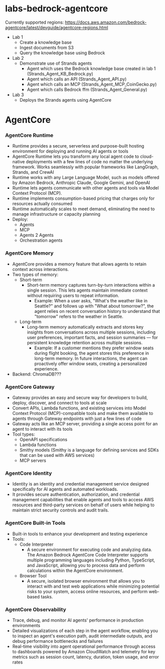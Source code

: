 # labs-bedrock-agentcore

Currently supported regions:
https://docs.aws.amazon.com/bedrock-agentcore/latest/devguide/agentcore-regions.html

- Lab 1
    - Create a knowledge base
    - Ingest documents from S3
    - Query the knowledge base using Bedrock
- Lab 2
    - Demonstrate use of Strands agents
      - Agent which uses the Bedrock knowledge base created in lab 1 (Strands_Agent_KB_Bedrock.py)
      - Agent which calls an API (Strands_Agent_API.py)
      - Agent which calls an MCP (Strands_Agent_MCP_CoinGecko.py)
      - Agent which calls Bedrock ffm (Strands_Agent_General.py)
- Lab 3
  - Deploys the Strands agents using AgentCore

# AgentCore
### AgentCore Runtime
- Runtime provides a secure, serverless and purpose-built hosting environment for deploying and running AI agents or tools
- AgentCore Runtime lets you transform any local agent code to cloud-native deployments with a few lines of code no matter the underlying framework. Works seamlessly with popular frameworks like LangGraph, Strands, and CrewAI
- Runtime works with any Large Language Model, such as models offered by Amazon Bedrock, Anthropic Claude, Google Gemini, and OpenAI
- Runtime lets agents communicate with other agents and tools via Model Context Protocol (MCP).
- Runtime implements consumption-based pricing that charges only for resources actually consumed
- Runtime automatically scales to meet demand, eliminating the need to manage infrastructure or capacity planning
- Deploy:
  - Agents
  - MCP
  - Agents 2 Agents
  - Orchestration agents


### AgentCore Memory
- AgentCore provides a memory feature that allows agents to retain context across interactions.
- Two types of memory:
  - Short-term
    - Short-term memory captures turn-by-turn interactions within a single session. This lets agents maintain immediate context without requiring users to repeat information.
      - Example: When a user asks, "What's the weather like in Seattle?" and follows up with "What about tomorrow?", the agent relies on recent conversation history to understand that "tomorrow" refers to the weather in Seattle.
  - Long-term
    - Long-term memory automatically extracts and stores key insights from conversations across multiple sessions, including user preferences, important facts, and session summaries — for persistent knowledge retention across multiple sessions.
      - Example: If a customer mentions they prefer window seats during flight booking, the agent stores this preference in long-term memory. In future interactions, the agent can proactively offer window seats, creating a personalized experience.
- Backend: ChromaDB???

### AgentCore Gateway
- Gateway provides an easy and secure way for developers to build, deploy, discover, and connect to tools at scale
- Convert APIs, Lambda functions, and existing services into Model Context Protocol (MCP)-compatible tools and make them available to agents through Gateway endpoints with just a few lines of code
- Gateway acts like an MCP server, providing a single access point for an agent to interact with its tools
- Tool types:
  - OpenAPI specifications
  - Lambda functions
  - Smithy models (Smithy is a language for defining services and SDKs that can be used with AWS services)
  - MCP servers

### AgentCore Identity
- Identity is an identity and credential management service designed specifically for AI agents and automated workloads. 
- It provides secure authentication, authorization, and credential management capabilities that enable agents and tools to access AWS resources and third-party services on behalf of users while helping to maintain strict security controls and audit trails.

### AgentCore Built-in Tools
- Built-in tools to enhance your development and testing experience
- Tools:
  - Code Interpreter
    - A secure environment for executing code and analyzing data. The Amazon Bedrock AgentCore Code Interpreter supports multiple programming languages including Python, TypeScript, and JavaScript, allowing you to process data and perform calculations within the AgentCore environment.
  - Browser Tool
    - A secure, isolated browser environment that allows you to interact with and test web applications while minimizing potential risks to your system, access online resources, and perform web-based tasks.

### AgentCore Observability
- Trace, debug, and monitor AI agents' performance in production environments
- Detailed visualizations of each step in the agent workflow, enabling you to inspect an agent's execution path, audit intermediate outputs, and debug performance bottlenecks and failures
- Real-time visibility into agent operational performance through access to dashboards powered by Amazon CloudWatch and telemetry for key metrics such as session count, latency, duration, token usage, and error rates